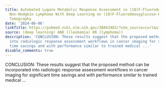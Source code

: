 ```yaml
---
title: Automated Lugano Metabolic Response Assessment in (18)F-Fluorodeoxyglucose-Avid
  Non-Hodgkin Lymphoma With Deep Learning on (18)F-Fluorodeoxyglucose-Positron Emission
  Tomography
date: '2024-06-06'
linkTitle: https://pubmed.ncbi.nlm.nih.gov/38843483/?utm_source=curl&utm_medium=rss&utm_campaign=pubmed-2&utm_content=1byXLWG-5Hn0_qdLgZYpDfLA2UWGhGNgZGereuo1rJN2aoAQXP&fc=20220814223158&ff=20240607181316&v=2.18.0.post9+e462414
source: (deep learning) AND ((leukemia) OR (lymphoma))
description: 'CONCLUSION: These results suggest that the proposed method can be incorporated
  into radiologic response assessment workflows in cancer imaging for significant
  time savings and with performance similar to trained medical ...'
disable_comments: true
---
```

CONCLUSION: These results suggest that the proposed method can be incorporated into radiologic response assessment workflows in cancer imaging for significant time savings and with performance similar to trained medical ...